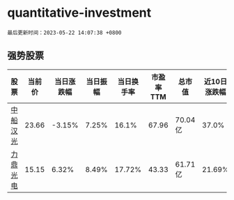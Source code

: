 # quantitative-investment

`最后更新时间：2023-05-22 14:07:38 +0800`

## 强势股票

|股票|当前价|当日涨跌幅|当日振幅|当日换手率|市盈率TTM|总市值|近10日涨跌幅|
|----|----|----|----|----|----|----|----|
|[中船汉光](https://xueqiu.com/S/SZ300847)|23.66|-3.15%|7.25%|16.1%|67.96|70.04亿|37.0%|
|[力鼎光电](https://xueqiu.com/S/SH605118)|15.15|6.32%|8.49%|17.72%|43.33|61.71亿|21.69%|
